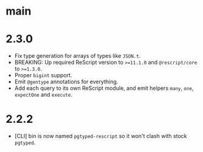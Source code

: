 # main

# 2.3.0

- Fix type generation for arrays of types like `JSON.t`.
- BREAKING: Up required ReScript version to `>=11.1.0` and `@rescript/core` to `>=1.3.0`.
- Proper `bigint` support.
- Emit `@gentype` annotations for everything.
- Add each query to its own ReScript module, and emit helpers `many`, `one`, `expectOne` and `execute`.

# 2.2.2

- [CLI] bin is now named `pgtyped-rescript` so it won't clash with stock `pgtyped`.

